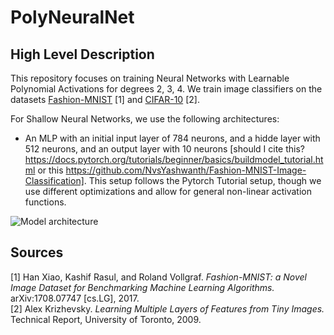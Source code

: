 # PolyNeuralNet

## High Level Description

This repository focuses on training Neural Networks with Learnable Polynomial Activations for degrees 2, 3, 4. 
We train image classifiers on the datasets [Fashion-MNIST](https://github.com/zalandoresearch/fashion-mnist) [1] 
and [CIFAR-10](https://www.cs.toronto.edu/~kriz/cifar.html) [2].

For Shallow Neural Networks, we use the following architectures:
- An MLP with an initial input layer of 784 neurons, and a hidde layer with 512 neurons, and an output layer with 10 neurons [should I cite this?  https://docs.pytorch.org/tutorials/beginner/basics/buildmodel_tutorial.html or this https://github.com/NvsYashwanth/Fashion-MNIST-Image-Classification]. This setup follows the Pytorch Tutorial setup, though we use different optimizations and allow for general non-linear activation functions.

![Model architecture](assets/architecture.png)

## Sources

[1] Han Xiao, Kashif Rasul, and Roland Vollgraf. *Fashion-MNIST: a Novel Image Dataset for Benchmarking Machine Learning Algorithms.* arXiv:1708.07747 [cs.LG], 2017.  
[2] Alex Krizhevsky. *Learning Multiple Layers of Features from Tiny Images.* Technical Report, University of Toronto, 2009.
